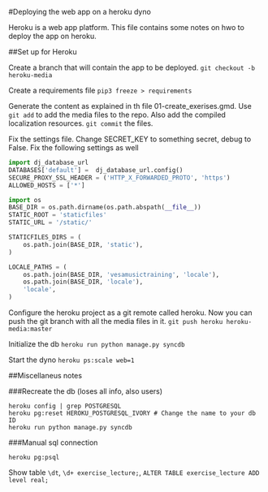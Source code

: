 #Deploying the web app on a heroku dyno

Heroku is a web app platform. This file contains some notes on hwo to
deploy the app on heroku.

##Set up for Heroku

Create a branch that will contain the app to be deployed.
```git checkout -b heroku-media```

Create a requirements file
```pip3 freeze > requirements```

Generate the content as explained in th file
01-create_exerises.gmd. Use `git add` to add the media files to the
repo. Also add the compiled localization resources. `git commit` the
files.

Fix the settings file. Change SECRET_KEY to something secret, debug to
False. Fix the following settings as well
```python
import dj_database_url
DATABASES['default'] =  dj_database_url.config()
SECURE_PROXY_SSL_HEADER = ('HTTP_X_FORWARDED_PROTO', 'https')
ALLOWED_HOSTS = ['*']

import os
BASE_DIR = os.path.dirname(os.path.abspath(__file__))
STATIC_ROOT = 'staticfiles'
STATIC_URL = '/static/'

STATICFILES_DIRS = (
    os.path.join(BASE_DIR, 'static'),
)

LOCALE_PATHS = (
    os.path.join(BASE_DIR, 'vesamusictraining', 'locale'),
    os.path.join(BASE_DIR, 'locale'),
    'locale',
)
```

Configure the heroku project as a git remote called heroku. Now you
can push the git branch with all the media files in it.
```git push heroku heroku-media:master```

Initialize the db
```heroku run python manage.py syncdb```

Start the dyno
```heroku ps:scale web=1```

##Miscellaneus notes

###Recreate the db (loses all info, also users)
```
heroku config | grep POSTGRESQL
heroku pg:reset HEROKU_POSTGRESQL_IVORY # Change the name to your db ID
heroku run python manage.py syncdb
```

###Manual sql connection
```
heroku pg:psql
```
Show table `\dt`, `\d+ exercise_lecture;`, `ALTER TABLE exercise_lecture ADD level real;`


